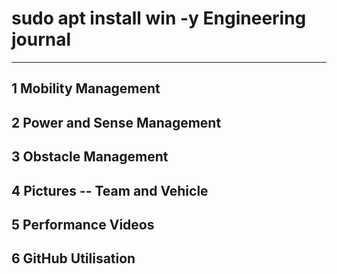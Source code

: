 # sudo apt install win -y Engineering journal

---
## 1 Mobility Management


## 2 Power and Sense Management


## 3 Obstacle Management


## 4 Pictures -- Team and Vehicle


## 5 Performance Videos


## 6 GitHub Utilisation
